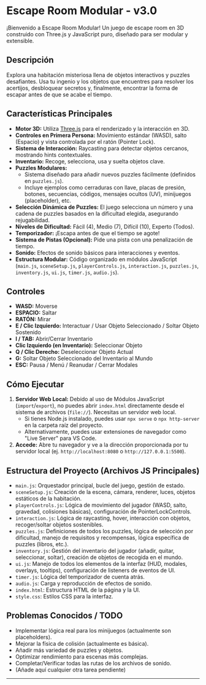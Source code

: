 # Escape Room Modular - v3.0

¡Bienvenido a Escape Room Modular! Un juego de escape room en 3D construido con Three.js y JavaScript puro, diseñado para ser modular y extensible.

## Descripción

Explora una habitación misteriosa llena de objetos interactivos y puzzles desafiantes. Usa tu ingenio y los objetos que encuentres para resolver los acertijos, desbloquear secretos y, finalmente, encontrar la forma de escapar antes de que se acabe el tiempo.

## Características Principales

*   **Motor 3D:** Utiliza [Three.js](https://threejs.org/) para el renderizado y la interacción en 3D.
*   **Controles en Primera Persona:** Movimiento estándar (WASD), salto (Espacio) y vista controlada por el ratón (Pointer Lock).
*   **Sistema de Interacción:** Raycasting para detectar objetos cercanos, mostrando hints contextuales.
*   **Inventario:** Recoge, selecciona, usa y suelta objetos clave.
*   **Puzzles Modulares:**
    *   Sistema diseñado para añadir nuevos puzzles fácilmente (definidos en `puzzles.js`).
    *   Incluye ejemplos como cerraduras con llave, placas de presión, botones, secuencias, códigos, mensajes ocultos (UV), minijuegos (placeholder), etc.
*   **Selección Dinámica de Puzzles:** El juego selecciona un número y una cadena de puzzles basados en la dificultad elegida, asegurando rejugabilidad.
*   **Niveles de Dificultad:** Fácil (4), Medio (7), Difícil (10), Experto (Todos).
*   **Temporizador:** ¡Escapa antes de que el tiempo se agote!
*   **Sistema de Pistas (Opcional):** Pide una pista con una penalización de tiempo.
*   **Sonido:** Efectos de sonido básicos para interacciones y eventos.
*   **Estructura Modular:** Código organizado en módulos JavaScript (`main.js`, `sceneSetup.js`, `playerControls.js`, `interaction.js`, `puzzles.js`, `inventory.js`, `ui.js`, `timer.js`, `audio.js`).

## Controles

*   **WASD:** Moverse
*   **ESPACIO:** Saltar
*   **RATÓN:** Mirar
*   **E / Clic Izquierdo:** Interactuar / Usar Objeto Seleccionado / Soltar Objeto Sostenido
*   **I / TAB:** Abrir/Cerrar Inventario
*   **Clic Izquierdo (en Inventario):** Seleccionar Objeto
*   **Q / Clic Derecho:** Deseleccionar Objeto Actual
*   **G:** Soltar Objeto Seleccionado del Inventario al Mundo
*   **ESC:** Pausa / Menú / Reanudar / Cerrar Modales

## Cómo Ejecutar

1.  **Servidor Web Local:** Debido al uso de Módulos JavaScript (`import`/`export`), no puedes abrir `index.html` directamente desde el sistema de archivos (`file://`). Necesitas un servidor web local.
    *   Si tienes Node.js instalado, puedes usar `npx serve` o `npx http-server` en la carpeta raíz del proyecto.
    *   Alternativamente, puedes usar extensiones de navegador como "Live Server" para VS Code.
2.  **Accede:** Abre tu navegador y ve a la dirección proporcionada por tu servidor local (ej. `http://localhost:8080` o `http://127.0.0.1:5500`).

## Estructura del Proyecto (Archivos JS Principales)

*   `main.js`: Orquestador principal, bucle del juego, gestión de estado.
*   `sceneSetup.js`: Creación de la escena, cámara, renderer, luces, objetos estáticos de la habitación.
*   `playerControls.js`: Lógica de movimiento del jugador (WASD, salto, gravedad, colisiones básicas), configuración de PointerLockControls.
*   `interaction.js`: Lógica de raycasting, hover, interacción con objetos, recoger/soltar objetos sostenibles.
*   `puzzles.js`: Definiciones de todos los puzzles, lógica de selección por dificultad, manejo de requisitos y recompensas, lógica específica de puzzles (libros, etc.).
*   `inventory.js`: Gestión del inventario del jugador (añadir, quitar, seleccionar, soltar), creación de objetos de recogida en el mundo.
*   `ui.js`: Manejo de todos los elementos de la interfaz (HUD, modales, overlays, tooltips), configuración de listeners de eventos de UI.
*   `timer.js`: Lógica del temporizador de cuenta atrás.
*   `audio.js`: Carga y reproducción de efectos de sonido.
*   `index.html`: Estructura HTML de la página y la UI.
*   `style.css`: Estilos CSS para la interfaz.

## Problemas Conocidos / TODO

*   Implementar lógica real para los minijuegos (actualmente son placeholders).
*   Mejorar la física de colisión (actualmente es básica).
*   Añadir más variedad de puzzles y objetos.
*   Optimizar rendimiento para escenas más complejas.
*   Completar/Verificar todas las rutas de los archivos de sonido.
*   (Añade aquí cualquier otra tarea pendiente)

---
